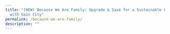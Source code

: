 ```yaml
---
title: "(NEW) Because We Are Family: Upgrade & Save for a Sustainable Future
  with Gain City"
permalink: /because-we-are-family/
description: ""
---
```

